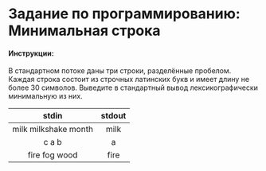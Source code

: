 # Задание по программированию: Минимальная строка

#### Инструкции:
В стандартном потоке даны три строки, разделённые пробелом. Каждая строка состоит из строчных латинских букв и имеет длину не более 30 символов. Выведите в стандартный вывод лексикографически минимальную из них.

|stdin |stdout |
|:----:|:-----:|
| milk milkshake month |milk |
| c a b |	a |
| fire fog wood |fire |
